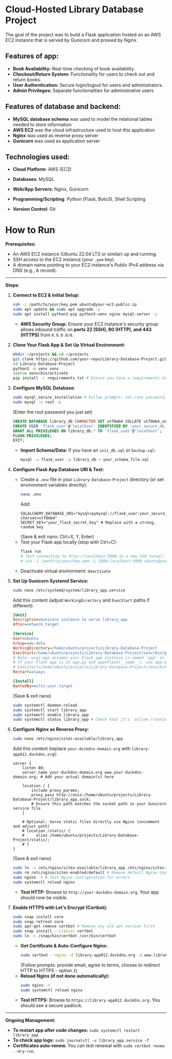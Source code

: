 # Cloud-Hosted Library Database Project
The goal of the project was to build a Flask application hosted on an AWS EC2 instance that is served by Gunicorn and proxied by Nginx. 

## Features of app:
  * **Book Availability:** Real-time checking of book availability.
  * **Checkout/Return System:** Functionality for users to check out and return books.
  * **User Authentication:** Secure login/logout for users and administrators.
  * **Admin Privileges:** Separate functionalities for administrative users

## Features of database and backend:
  * **MySQL database schema** was used to model the relational tables needed to store information
  * **AWS EC2** was the cloud infrastructure used to host this application
  * **Nginx** was used as reverse proxy server
  * **Gunicorn** was used as application server

## Technologies used:
  * **Cloud Platform**: AWS (EC2)

  * **Databases**: MySQL

  * **Web/App Servers**: Nginx, Gunicorn

  * **Programming/Scripting**: Python (Flask, Boto3), Shell Scripting

  * **Version Control**: Git 

# How to Run
**Prerequisites:**

  * An AWS EC2 instance (Ubuntu 22.04 LTS or similar) up and running.
  * SSH access to the EC2 instance (your `.pem` key).
  * A domain name pointing to your EC2 instance's Public IPv4 address via DNS (e.g., A record).

-----

**Steps:**

1.  **Connect to EC2 & Initial Setup:**

    ```bash
    ssh -i /path/to/your/key.pem ubuntu@your-ec2-public-ip
    sudo apt update && sudo apt upgrade -y
    sudo apt install python3-pip python3-venv nginx mysql-server -y
    ```

      * **AWS Security Group:** Ensure your EC2 instance's security group allows inbound traffic on **ports 22 (SSH), 80 (HTTP), and 443 (HTTPS)** from `0.0.0.0/0`.

2.  **Clone Your Flask App & Set Up Virtual Environment:**

    ```bash
    mkdir ~/projects && cd ~/projects
    git clone https://github.com/your-repo/Library-Database-Project.git # Replace with your actual repo URL
    cd Library-Database-Project
    python3 -m venv venv
    source venv/bin/activate
    pip install -r requirements.txt # Ensure you have a requirements.txt file
    ```

3.  **Configure MySQL Database:**

    ```bash
    sudo mysql_secure_installation # Follow prompts: set root password, remove test users etc.
    sudo mysql -u root -p
    ```

    (Enter the root password you just set)

    ```sql
    CREATE DATABASE library_db CHARACTER SET utf8mb4 COLLATE utf8mb4_unicode_ci;
    CREATE USER 'flask_user'@'localhost' IDENTIFIED BY 'your_secure_db_password'; # Set a strong password
    GRANT ALL PRIVILEGES ON library_db.* TO 'flask_user'@'localhost';
    FLUSH PRIVILEGES;
    EXIT;
    ```

      * **Import Schema/Data:** If you have an `init_db.sql` or `backup.sql`:
        ```bash
        mysql -u flask_user -p library_db < your_schema_file.sql
        ```

4.  **Configure Flask App Database URI & Test:**

      * Create a `.env` file in your `Library-Database-Project` directory (or set environment variables directly):
        ```bash
        nano .env
        ```
        Add:
        ```
        SQLALCHEMY_DATABASE_URI="mysql+pymysql://flask_user:your_secure_db_password@localhost/library_db?charset=utf8mb4"
        SECRET_KEY="your_flask_secret_key" # Replace with a strong, random key
        ```
        (Save & exit nano: Ctrl+X, Y, Enter)
      * Test your Flask app locally (stop with Ctrl+C):
        ```bash
        flask run
        # Test connecting to http://localhost:5000 in a new SSH tunnel:
        # ssh -i /path/to/your/key.pem -L 5000:localhost:5000 ubuntu@your-ec2-public-ip
        ```
      * Deactivate virtual environment: `deactivate`

5.  **Set Up Gunicorn Systemd Service:**

    ```bash
    sudo nano /etc/systemd/system/library_app.service
    ```

    Add this content (adjust `WorkingDirectory` and `ExecStart` paths if different):

    ```ini
    [Unit]
    Description=Gunicorn instance to serve library_app
    After=network.target

    [Service]
    User=ubuntu
    Group=www-data
    WorkingDirectory=/home/ubuntu/projects/Library-Database-Project
    ExecStart=/home/ubuntu/projects/Library-Database-Project/venv/bin/gunicorn --workers 3 --bind unix:/home/ubuntu/projects/Library-Database-Project/library_app.sock -m 007 wsgi:app
    # Note: wsgi:app assumes your Flask app instance is named 'app' in 'wsgi.py' or 'app.py'
    # If your Flask app is in app.py and app=Flask(__name__), use app:app
    # ExecStart=/home/ubuntu/projects/Library-Database-Project/venv/bin/gunicorn --workers 3 --bind unix:/home/ubuntu/projects/Library-Database-Project/library_app.sock -m 007 app:app
    Restart=always

    [Install]
    WantedBy=multi-user.target
    ```

    (Save & exit nano)

    ```bash
    sudo systemctl daemon-reload
    sudo systemctl start library_app
    sudo systemctl enable library_app
    sudo systemctl status library_app # Check that it's 'active (running)'
    ```

6.  **Configure Nginx as Reverse Proxy:**

    ```bash
    sudo nano /etc/nginx/sites-available/library_app
    ```

    Add this content (replace `your-duckdns-domain.org` with `library-app012.duckdns.org`):

    ```nginx
    server {
        listen 80;
        server_name your-duckdns-domain.org www.your-duckdns-domain.org; # Add your actual domain(s) here

        location / {
            include proxy_params;
            proxy_pass http://unix:/home/ubuntu/projects/Library-Database-Project/library_app.sock;
            # Ensure this path matches the socket path in your Gunicorn service file
        }

        # Optional: Serve static files directly via Nginx (uncomment and adjust path)
        # location /static/ {
        #     alias /home/ubuntu/projects/Library-Database-Project/static/;
        # }
    }
    ```

    (Save & exit nano)

    ```bash
    sudo ln -s /etc/nginx/sites-available/library_app /etc/nginx/sites-enabled/
    sudo rm /etc/nginx/sites-enabled/default # Remove default Nginx config
    sudo nginx -t # Test Nginx configuration for errors
    sudo systemctl reload nginx
    ```

      * **Test HTTP:** Browse to `http://your-duckdns-domain.org`. Your app should now be visible.

7.  **Enable HTTPS with Let's Encrypt (Certbot):**

    ```bash
    sudo snap install core
    sudo snap refresh core
    sudo apt-get remove certbot # Remove any old apt version first
    sudo snap install --classic certbot
    sudo ln -s /snap/bin/certbot /usr/bin/certbot
    ```

      * **Get Certificate & Auto-Configure Nginx:**
        ```bash
        sudo certbot --nginx -d library-app012.duckdns.org -d www.library-app012.duckdns.org
        ```
        (Follow prompts: provide email, agree to terms, choose to redirect HTTP to HTTPS - option `2`)
      * **Reload Nginx (if not done automatically):**
        ```bash
        sudo nginx -t
        sudo systemctl reload nginx
        ```
      * **Test HTTPS:** Browse to `https://library-app012.duckdns.org`. You should see a secure padlock.

-----

**Ongoing Management:**

  * **To restart app after code changes:** `sudo systemctl restart library_app`
  * **To check app logs:** `sudo journalctl -u library_app.service -f`
  * **Certificates auto-renew.** You can test renewal with `sudo certbot renew --dry-run`.
